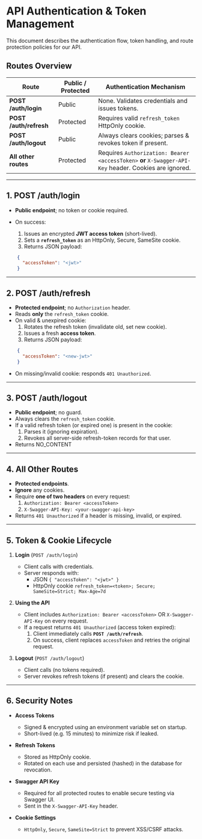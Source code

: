 # API Authentication & Token Management

This document describes the authentication flow, token handling, and route protection policies for our API.

## Routes Overview

| Route                 | Public / Protected | Authentication Mechanism                                     |
| --------------------- | ------------------ | ------------------------------------------------------------ |
| **POST /auth/login**   | Public             | None. Validates credentials and issues tokens.               |
| **POST /auth/refresh** | Protected          | Requires valid `refresh_token` HttpOnly cookie.             |
| **POST /auth/logout**  | Public             | Always clears cookies; parses & revokes token if present.   |
| **All other routes**   | Protected          | Requires `Authorization: Bearer <accessToken>` **or** `X-Swagger-API-Key` header. Cookies are ignored. |

---

## 1. POST /auth/login

- **Public endpoint**; no token or cookie required.

- On success:
  1. Issues an encrypted **JWT access token** (short-lived).  
  2. Sets a **`refresh_token`** as an HttpOnly, Secure, SameSite cookie.  
  3. Returns JSON payload:
```json
    {
      "accessToken": "<jwt>"
    }
```
---

## 2. POST /auth/refresh

- **Protected endpoint**; no `Authorization` header.  
- Reads **only** the `refresh_token` cookie.  
- On valid & unexpired cookie:
  1. Rotates the refresh token (invalidate old, set new cookie).  
  2. Issues a fresh **access token**.  
  3. Returns JSON payload:
```json
    {
      "accessToken": "<new-jwt>"
    }
```

- On missing/invalid cookie: responds `401 Unauthorized`.

---

## 3. POST /auth/logout

- **Public endpoint**; no guard.  
- Always clears the `refresh_token` cookie.  
- If a valid refresh token (or expired one) is present in the cookie:
  1. Parses it (ignoring expiration).  
  2. Revokes all server-side refresh-token records for that user.  
- Returns NO_CONTENT
---

## 4. All Other Routes

- **Protected endpoints**.  
- **Ignore** any cookies.  
- Require **one of two headers** on every request:  
  1. `Authorization: Bearer <accessToken>`  
  2. `X-Swagger-API-Key: <your-swagger-api-key>`  
- Returns `401 Unauthorized` if a header is missing, invalid, or expired.

---

## 5. Token & Cookie Lifecycle

1. **Login** (`POST /auth/login`)  
   - Client calls with credentials.  
   - Server responds with:
     - JSON `{ "accessToken": "<jwt>" }`  
     - HttpOnly cookie `refresh_token=<token>; Secure; SameSite=Strict; Max-Age=7d`

2. **Using the API**  
   - Client includes `Authorization: Bearer <accessToken>` OR `X-Swagger-API-Key` on every request.  
   - If a request returns `401 Unauthorized` (access token expired):
     1. Client immediately calls **`POST /auth/refresh`**.  
     2. On success, client replaces `accessToken` and retries the original request.

3. **Logout** (`POST /auth/logout`)  
   - Client calls (no tokens required).  
   - Server revokes refresh tokens (if present) and clears the cookie.

---

## 6. Security Notes

- **Access Tokens**  
  - Signed & encrypted using an environment variable set on startup.  
  - Short-lived (e.g. 15 minutes) to minimize risk if leaked.

- **Refresh Tokens**  
  - Stored as HttpOnly cookie.  
  - Rotated on each use and persisted (hashed) in the database for revocation.

- **Swagger API Key**  
  - Required for all protected routes to enable secure testing via Swagger UI.  
  - Sent in the `X-Swagger-API-Key` header.

- **Cookie Settings**  
  - `HttpOnly`, `Secure`, `SameSite=Strict` to prevent XSS/CSRF attacks.
